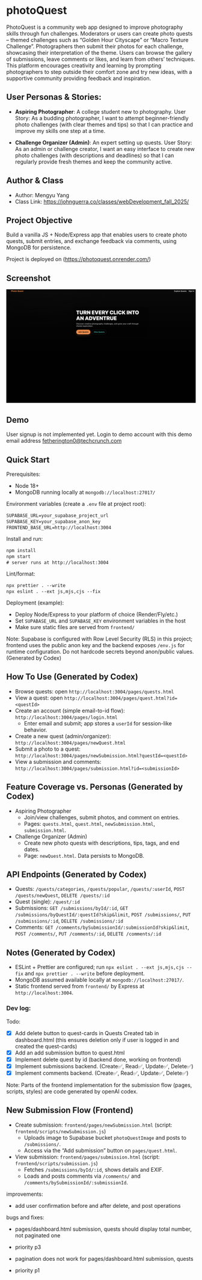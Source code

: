 # photoQuest

PhotoQuest is a community web app designed to improve photography skills through fun challenges. Moderators or users can create photo quests – themed challenges such as “Golden Hour Cityscape” or “Macro Texture Challenge”. Photographers then submit their photos for each challenge, showcasing their interpretation of the theme. Users can browse the gallery of submissions, leave comments or likes, and learn from others’ techniques. This platform encourages creativity and learning by prompting photographers to step outside their comfort zone and try new ideas, with a supportive community providing feedback and inspiration.

## User Personas & Stories:

- **Aspiring Photographer**: A college student new to photography. User Story: As a budding photographer, I want to attempt beginner-friendly photo challenges (with clear themes and tips) so that I can practice and improve my skills one step at a time.

- **Challenge Organizer (Admin)**: An expert setting up quests. User Story: As an admin or challenge creator, I want an easy interface to create new photo challenges (with descriptions and deadlines) so that I can regularly provide fresh themes and keep the community active.

## Author & Class

- Author: Mengyu Yang
- Class Link: https://johnguerra.co/classes/webDevelopment_fall_2025/

## Project Objective

Build a vanilla JS + Node/Express app that enables users to create photo quests, submit entries, and exchange feedback via comments, using MongoDB for persistence.

Project is deployed on (https://photoquest.onrender.com/)

## Screenshot

![Screenshot](frontend/screenshot.png)

## Demo

User signup is not implemented yet. 
Login to demo account with this demo email address
fetherington0@techcrunch.com

## Quick Start

Prerequisites:

- Node 18+
- MongoDB running locally at `mongodb://localhost:27017/`

Environment variables (create a `.env` file at project root):

```
SUPABASE_URL=your_supabase_project_url
SUPABASE_KEY=your_supabase_anon_key
FRONTEND_BASE_URL=http://localhost:3004
```

Install and run:

```
npm install
npm start
# server runs at http://localhost:3004
```

Lint/format:

```
npx prettier . --write
npx eslint . --ext js,mjs,cjs --fix
```

Deployment (example):

- Deploy Node/Express to your platform of choice (Render/Fly/etc.)
- Set `SUPABASE_URL` and `SUPABASE_KEY` environment variables in the host
- Make sure static files are served from `frontend/`

Note: Supabase is configured with Row Level Security (RLS) in this project; frontend uses the public anon key and the backend exposes `/env.js` for runtime configuration. Do not hardcode secrets beyond anon/public values. (Generated by Codex)

## How To Use (Generated by Codex)

- Browse quests: open `http://localhost:3004/pages/quests.html`
- View a quest: open `http://localhost:3004/pages/quest.html?id=<questId>`
- Create an account (simple email-to-id flow): `http://localhost:3004/pages/login.html`
  - Enter email and submit; app stores a `userId` for session-like behavior.
- Create a new quest (admin/organizer): `http://localhost:3004/pages/newQuest.html`
- Submit a photo to a quest: `http://localhost:3004/pages/newSubmission.html?questId=<questId>`
- View a submission and comments: `http://localhost:3004/pages/submission.html?id=<submissionId>`

## Feature Coverage vs. Personas (Generated by Codex)

- Aspiring Photographer
  - Join/view challenges, submit photos, and comment on entries.
  - Pages: `quests.html`, `quest.html`, `newSubmission.html`, `submission.html`.
- Challenge Organizer (Admin)
  - Create new photo quests with descriptions, tips, tags, and end dates.
  - Page: `newQuest.html`. Data persists to MongoDB.

## API Endpoints (Generated by Codex)

- Quests: `/quests/categories`, `/quests/popular`, `/quests/:userId`, `POST /quests/newQuest`, `DELETE /quests/:id`
- Quest (single): `/quest/:id`
- Submissions: `GET /submissions/byId/:id`, `GET /submissions/byQuestId/:questId?skip&limit`, `POST /submissions/`, `PUT /submissions/:id`, `DELETE /submissions/:id`
- Comments: `GET /comments/bySubmissionId/:submissionId?skip&limit`, `POST /comments/`, `PUT /comments/:id`, `DELETE /comments/:id`

## Notes (Generated by Codex)

- ESLint + Prettier are configured; run `npx eslint . --ext js,mjs,cjs --fix` and `npx prettier . --write` before deployment.
- MongoDB assumed available locally at `mongodb://localhost:27017/`.
- Static frontend served from `frontend/` by Express at `http://localhost:3004`.

### Dev log:

Todo:

- [x] Add delete button to quest-cards in Quests Created tab in dashboard.html (this ensures deletion only if user is logged in and created the quest-cards)
- [x] Add an add submission button to quest.html
- [x] Implement delete quest by id (backend done, working on frontend)
- [x] Implement submissions backend. (Create✅, Read✅, Update✅, Delete✅)
- [x] Implement comments backend. (Create✅, Read✅, Update✅, Delete✅)

Note: Parts of the frontend implementation for the submission flow (pages, scripts, styles) are code generated by openAI codex.

## New Submission Flow (Frontend)

- Create submission: `frontend/pages/newSubmission.html` (script: `frontend/scripts/newSubmission.js`)
  - Uploads image to Supabase bucket `photoQuestImage` and posts to `/submissions/`.
  - Access via the “Add submission” button on `pages/quest.html`.
- View submission: `frontend/pages/submission.html` (script: `frontend/scripts/submission.js`)
  - Fetches `/submissions/byId/:id`, shows details and EXIF.
  - Loads and posts comments via `/comments/` and `/comments/bySubmissionId/:submissionId`.

improvements:

- add user confirmation before and after delete, and post operations

bugs and fixes:

- pages/dashboard.html submission, quests should display total number, not paginated one
- priority p3

- pagination does not work for pages/dashboard.html submission, quests
- priority p1
